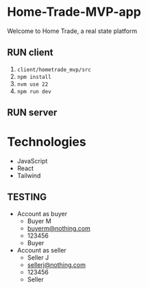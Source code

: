 # Home-Trade-MVP-app
Welcome to Home Trade, a real state platform

## RUN client
1. `client/hometrade_mvp/src`
2. `npm install`
3. `nvm use 22`
4. `npm run dev`

## RUN server

# Technologies
- JavaScript
- React
- Tailwind

## TESTING
- Account as buyer
    * Buyer M
    * buyerm@nothing.com
    * 123456
    * Buyer
- Account as seller
    * Seller J
    * sellerj@nothing.com
    * 123456
    * Seller